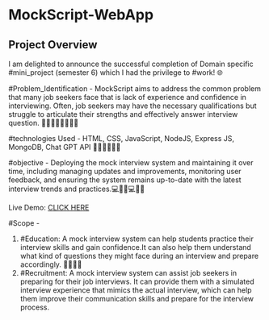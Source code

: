 # MockScript-WebApp

<!-- 🚀 An #interview preparation #webApplication we named it as - "MockScript" ! 🎉 -->

## Project Overview


I am delighted to announce the successful completion of Domain specific #mini_project (semester 6) which I had the privilege to #work! 🌐

#Problem_Identification - MockScript aims to address the common problem that many job seekers face that is lack of experience and confidence in interviewing. Often, job seekers may have the necessary qualifications but struggle to articulate their strengths and effectively answer interview question. 👨‍💼👨‍💼👩‍💼👩‍💼

#technologies Used - HTML, CSS, JavaScript, NodeJS, Express JS, MongoDB, Chat GPT API 👨‍🔧👩‍🔧👨‍🔧

#objective - Deploying the mock interview system and maintaining it over time, including managing updates and improvements, monitoring user feedback, and ensuring the system remains up-to-date with the latest interview trends and practices.💻👨‍💼💻👩‍💼
                  

Live Demo:   [CLICK HERE](https://drive.google.com/file/d/1WrOACA_mDUxOft0e7sc8zjv7nQQkEA2P/view)

#Scope -  
1. #Education: A mock interview system can help students practice their interview skills and gain confidence.It can also help them understand what kind of questions they might face during an interview and prepare accordingly. 👨‍🎓👩‍🎓
2. #Recruitment: A mock interview system can assist job seekers in preparing for their job interviews. It can provide them with a simulated interview experience that mimics the actual interview, which can help them improve their communication skills and prepare for the interview process.
